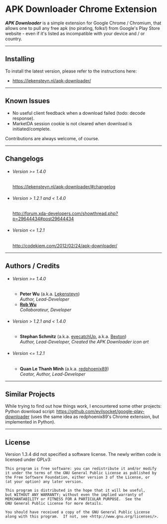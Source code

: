 APK Downloader Chrome Extension
===============================

**_APK Downloader_** is a simple extension for Google Chrome / Chromium, that allows one to pull any free apk (no pirating, folks!) from Google's Play Store website - even if it's listed as incompatible with your device and / or country.

---

Installing
----------

To install the latest version, please refer to the instructions here:  

  - <https://lekensteyn.nl/apk-downloader/>

---

Known Issues
------------

  - No useful client feedback when a download failed (todo: decode response).
  - MarketDA session cookie is not cleared when download is initiated/complete.


Contributions are always welcome, of course.

---

Changelogs
----------

  - ###### Version >= 1.4.0  
    <https://lekensteyn.nl/apk-downloader/#changelog>

  - ###### Version > 1.2.1 and < 1.4.0
    <http://forum.xda-developers.com/showthread.php?p=29644434#post29644434>

  - ###### Version <= 1.2.1
    <http://codekiem.com/2012/02/24/apk-downloader/>
    
---

Authors / Credits
-----------------

  - ###### Version >= 1.4.0 

    - **Peter Wu** (a.k.a. [Lekensteyn])  
    _Author, Lead-Developer_  
    - **[Rob Wu]**  
    _Collaborateur, Developer_   

  
  - ###### Version > 1.2.1 and < 1.4.0

    - **Stephan Schmitz** (a.k.a. [eyecatchUp], a.k.a. [Bexton])  
      _Author, Lead-Developer, Created the APK Downloader icon art_   


  - ###### Version <= 1.2.1

    - **Quan Le Thanh Minh** (a.k.a. [redphoenix89])  
      _Ceator, Author, Lead-Developer_

---

Similar Projects
----------------

While trying to find out how things work, I encountered some other projects:
Python download script: <https://github.com/evilsocket/google-play-downloader>
(uses the same idea as redphoenix89's Chrome extension, but implemented in
Python).

---

License
-------

Version 1.3.4 did not specified a software license. The newly written
code is licensed under GPLv3:

    This program is free software: you can redistribute it and/or modify
    it under the terms of the GNU General Public License as published by
    the Free Software Foundation, either version 3 of the License, or
    (at your option) any later version.

    This program is distributed in the hope that it will be useful,
    but WITHOUT ANY WARRANTY; without even the implied warranty of
    MERCHANTABILITY or FITNESS FOR A PARTICULAR PURPOSE.  See the
    GNU General Public License for more details.

    You should have received a copy of the GNU General Public License
    along with this program.  If not, see <http://www.gnu.org/licenses/>.


[redphoenix89]:http://codekiem.com/  
[eyecatchUp]:http://eyecatchup.github.io/  
[Bexton]:http://forum.xda-developers.com/member.php?u=4273402  
[Lekensteyn]:http://lekensteyn.nl/  
[Rob Wu]:http://robwu.nl/  
